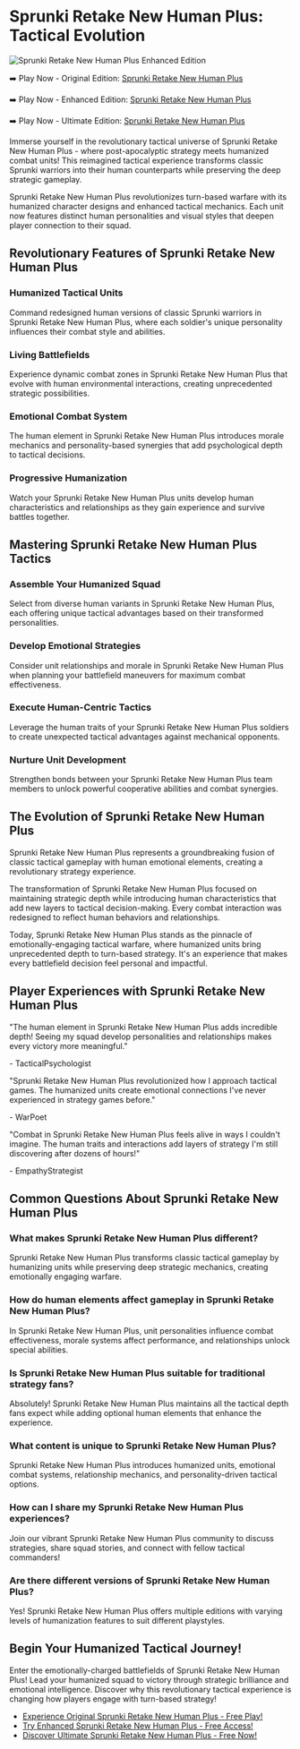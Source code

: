 # Sprunki Retake New Human Plus: Tactical Evolution

![Sprunki Retake New Human Plus Enhanced Edition](https://raw.githubusercontent.com/sprunkiscrunkly/sprunki-retake-new-human-plus/refs/heads/main/sprunki-retake-enhanced.png "Sprunki Retake New Human Plus Tactical Warfare")

➡️ Play Now - Original Edition: [Sprunki Retake New Human Plus](https://sprunksters.com/sprunki-retake-new-human-plus/ "Classic Tactical Experience")

➡️ Play Now - Enhanced Edition: [Sprunki Retake New Human Plus](https://sprunkiscrunkly.com/sprunki-retake-new-human-plus/ "Upgraded Tactical Gameplay")

➡️ Play Now - Ultimate Edition: [Sprunki Retake New Human Plus](https://sprunkipyramixed.com/sprunki-retake-new-human-plus/ "Complete Strategic Package")

Immerse yourself in the revolutionary tactical universe of Sprunki Retake New Human Plus - where post-apocalyptic strategy meets humanized combat units! This reimagined tactical experience transforms classic Sprunki warriors into their human counterparts while preserving the deep strategic gameplay.

Sprunki Retake New Human Plus revolutionizes turn-based warfare with its humanized character designs and enhanced tactical mechanics. Each unit now features distinct human personalities and visual styles that deepen player connection to their squad.

## Revolutionary Features of Sprunki Retake New Human Plus

### Humanized Tactical Units

Command redesigned human versions of classic Sprunki warriors in Sprunki Retake New Human Plus, where each soldier's unique personality influences their combat style and abilities.

### Living Battlefields

Experience dynamic combat zones in Sprunki Retake New Human Plus that evolve with human environmental interactions, creating unprecedented strategic possibilities.

### Emotional Combat System

The human element in Sprunki Retake New Human Plus introduces morale mechanics and personality-based synergies that add psychological depth to tactical decisions.

### Progressive Humanization

Watch your Sprunki Retake New Human Plus units develop human characteristics and relationships as they gain experience and survive battles together.

## Mastering Sprunki Retake New Human Plus Tactics

### Assemble Your Humanized Squad

Select from diverse human variants in Sprunki Retake New Human Plus, each offering unique tactical advantages based on their transformed personalities.

### Develop Emotional Strategies

Consider unit relationships and morale in Sprunki Retake New Human Plus when planning your battlefield maneuvers for maximum combat effectiveness.

### Execute Human-Centric Tactics

Leverage the human traits of your Sprunki Retake New Human Plus soldiers to create unexpected tactical advantages against mechanical opponents.

### Nurture Unit Development

Strengthen bonds between your Sprunki Retake New Human Plus team members to unlock powerful cooperative abilities and combat synergies.

## The Evolution of Sprunki Retake New Human Plus

Sprunki Retake New Human Plus represents a groundbreaking fusion of classic tactical gameplay with human emotional elements, creating a revolutionary strategy experience.

The transformation of Sprunki Retake New Human Plus focused on maintaining strategic depth while introducing human characteristics that add new layers to tactical decision-making. Every combat interaction was redesigned to reflect human behaviors and relationships.

Today, Sprunki Retake New Human Plus stands as the pinnacle of emotionally-engaging tactical warfare, where humanized units bring unprecedented depth to turn-based strategy. It's an experience that makes every battlefield decision feel personal and impactful.

## Player Experiences with Sprunki Retake New Human Plus

"The human element in Sprunki Retake New Human Plus adds incredible depth! Seeing my squad develop personalities and relationships makes every victory more meaningful."

\- TacticalPsychologist

"Sprunki Retake New Human Plus revolutionized how I approach tactical games. The humanized units create emotional connections I've never experienced in strategy games before."

\- WarPoet

"Combat in Sprunki Retake New Human Plus feels alive in ways I couldn't imagine. The human traits and interactions add layers of strategy I'm still discovering after dozens of hours!"

\- EmpathyStrategist

## Common Questions About Sprunki Retake New Human Plus

### What makes Sprunki Retake New Human Plus different?

Sprunki Retake New Human Plus transforms classic tactical gameplay by humanizing units while preserving deep strategic mechanics, creating emotionally engaging warfare.

### How do human elements affect gameplay in Sprunki Retake New Human Plus?

In Sprunki Retake New Human Plus, unit personalities influence combat effectiveness, morale systems affect performance, and relationships unlock special abilities.

### Is Sprunki Retake New Human Plus suitable for traditional strategy fans?

Absolutely! Sprunki Retake New Human Plus maintains all the tactical depth fans expect while adding optional human elements that enhance the experience.

### What content is unique to Sprunki Retake New Human Plus?

Sprunki Retake New Human Plus introduces humanized units, emotional combat systems, relationship mechanics, and personality-driven tactical options.

### How can I share my Sprunki Retake New Human Plus experiences?

Join our vibrant Sprunki Retake New Human Plus community to discuss strategies, share squad stories, and connect with fellow tactical commanders!

### Are there different versions of Sprunki Retake New Human Plus?

Yes! Sprunki Retake New Human Plus offers multiple editions with varying levels of humanization features to suit different playstyles.

## Begin Your Humanized Tactical Journey!

Enter the emotionally-charged battlefields of Sprunki Retake New Human Plus! Lead your humanized squad to victory through strategic brilliance and emotional intelligence. Discover why this revolutionary tactical experience is changing how players engage with turn-based strategy!

- [Experience Original Sprunki Retake New Human Plus - Free Play!](https://sprunksters.com/sprunki-retake-new-human-plus/)
- [Try Enhanced Sprunki Retake New Human Plus - Free Access!](https://sprunkiscrunkly.com/sprunki-retake-new-human-plus/)
- [Discover Ultimate Sprunki Retake New Human Plus - Free Now!](https://sprunkipyramixed.com/sprunki-retake-new-human-plus/)
